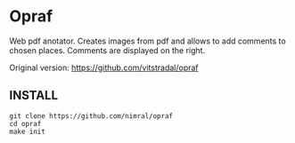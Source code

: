 Opraf
=====

Web pdf anotator. Creates images from pdf and allows to add comments to chosen
places. Comments are displayed on the right.

Original version:
https://github.com/vitstradal/opraf

INSTALL
-------

```
git clone https://github.com/nimral/opraf
cd opraf
make init
```
